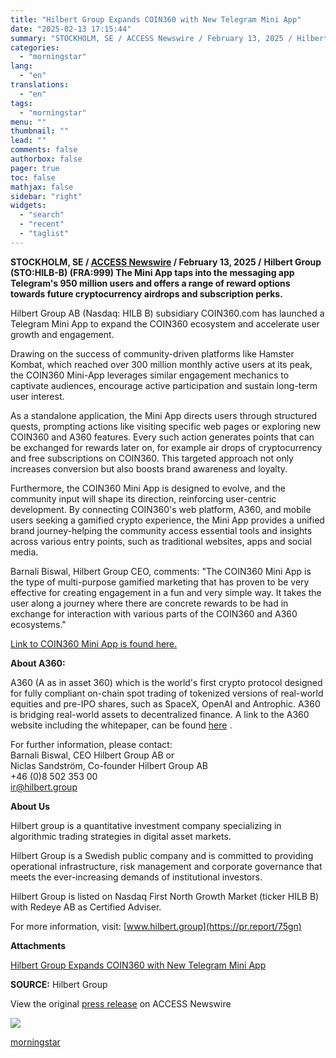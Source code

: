 ```yaml
---
title: "Hilbert Group Expands COIN360 with New Telegram Mini App"
date: "2025-02-13 17:15:44"
summary: "STOCKHOLM, SE / ACCESS Newswire / February 13, 2025 / Hilbert Group (STO:HILB-B) (FRA:999) The Mini App taps into the messaging app Telegram's 950 million users and offers a range of reward options towards future cryptocurrency airdrops and subscription perks.Hilbert Group AB (Nasdaq: HILB B) subsidiary COIN360.com has launched a..."
categories:
  - "morningstar"
lang:
  - "en"
translations:
  - "en"
tags:
  - "morningstar"
menu: ""
thumbnail: ""
lead: ""
comments: false
authorbox: false
pager: true
toc: false
mathjax: false
sidebar: "right"
widgets:
  - "search"
  - "recent"
  - "taglist"
---
```


**STOCKHOLM, SE / [ACCESS Newswire](https://www.accessnewswire.com/) / February 13, 2025 /** **Hilbert Group (STO:HILB-B) (FRA:999) The Mini App taps into the messaging app Telegram's 950 million users and offers a range of reward options towards future cryptocurrency airdrops and subscription perks.**

Hilbert Group AB (Nasdaq: HILB B) subsidiary COIN360.com has launched a Telegram Mini App to expand the COIN360 ecosystem and accelerate user growth and engagement.

Drawing on the success of community-driven platforms like Hamster Kombat, which reached over 300 million monthly active users at its peak, the COIN360 Mini-App leverages similar engagement mechanics to captivate audiences, encourage active participation and sustain long-term user interest.

As a standalone application, the Mini App directs users through structured quests, prompting actions like visiting specific web pages or exploring new COIN360 and A360 features. Every such action generates points that can be exchanged for rewards later on, for example air drops of cryptocurrency and free subscriptions on COIN360. This targeted approach not only increases conversion but also boosts brand awareness and loyalty.

Furthermore, the COIN360 Mini App is designed to evolve, and the community input will shape its direction, reinforcing user-centric development. By connecting COIN360's web platform, A360, and mobile users seeking a gamified crypto experience, the Mini App provides a unified brand journey-helping the community access essential tools and insights across various entry points, such as traditional websites, apps and social media.

Barnali Biswal, Hilbert Group CEO, comments: "The COIN360 Mini App is the type of multi-purpose gamified marketing that has proven to be very effective for creating engagement in a fun and very simple way. It takes the user along a journey where there are concrete rewards to be had in exchange for interaction with various parts of the COIN360 and A360 ecosystems."

[Link to COIN360 Mini App is found here.](https://pr.report/75gl)

**About A360:**

A360 (A as in asset 360) which is the world's first crypto protocol designed for fully compliant on-chain spot trading of tokenized versions of real-world equities and pre-IPO shares, such as SpaceX, OpenAI and Antrophic. A360 is bridging real-world assets to decentralized finance. A link to the A360 website including the whitepaper, can be found [here](https://pr.report/75gm) .

For further information, please contact:  
Barnali Biswal, CEO Hilbert Group AB or  
Niclas Sandström, Co-founder Hilbert Group AB  
+46 (0)8 502 353 00  
ir@hilbert.group

**About Us**

Hilbert group is a quantitative investment company specializing in algorithmic trading strategies in digital asset markets.

Hilbert Group is a Swedish public company and is committed to providing operational infrastructure, risk management and corporate governance that meets the ever-increasing demands of institutional investors.

Hilbert Group is listed on Nasdaq First North Growth Market (ticker HILB B) with Redeye AB as Certified Adviser.

For more information, visit: [www.hilbert.group](https://pr.report/75gn)

**Attachments**

[Hilbert Group Expands COIN360 with New Telegram Mini App](https://pr.report/75go)

**SOURCE:** Hilbert Group

  
  
View the original [press release](https://www.accessnewswire.com/newsroom/en/banking-and-financial-services/hilbert-group-expands-coin360-with-new-telegram-mini-app-984537) on ACCESS Newswire  
  

 ![](https://app.accessnewswire.com/img.ashx?id=984537)

[morningstar](https://www.morningstar.com/news/accesswire/984537msn/hilbert-group-expands-coin360-with-new-telegram-mini-app)
